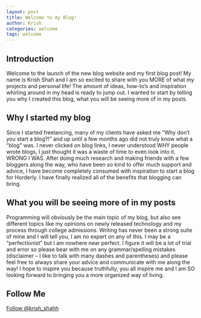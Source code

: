 ```yaml
---
layout: post
title: Welcome to my Blog!
author: Krish
categories: welcome
tags: welcome
---
```


## Introduction

Welcome to the launch of the new blog website and my first blog post! My name is Krish Shah and I am so excited to share with you MORE of what my projects and personal life! The amount of ideas, how-to’s and inspiration whirling around in my head is ready to jump out. I wanted to start by telling you why I created this blog, what you will be seeing more of in my posts.

## Why I started my blog

Since I started freelancing, many of my clients have asked me “Why don’t you start a blog?!” and up until a few months ago did not truly know what a “blog” was. I never clicked on blog links, I never understood WHY people wrote blogs, I just thought it was a waste of time to even look into it. WRONG I WAS. After doing much research and making friends with a few bloggers along the way, who have been so kind to offer much support and advice, I have become completely consumed with inspiration to start a blog for Horderly. I have finally realized all of the benefits that blogging can bring.

## What you will be seeing more of in my posts

Programming will obviously be the main topic of my blog, but also see different topics like my opinions on newly released technology and my process through college admissions. Writing has never been a strong suite of mine and I will tell you, I am no expert on any of this. I may be a “perfectionist” but I am nowhere near perfect. I figure it will be a lot of trial and error so please bear with me on any grammar/spelling mistakes (disclaimer – I like to talk with many dashes and parentheses) and please feel free to always share your advice and communicate with me along the way! I hope to inspire you because truthfully, you all inspire me and I am SO looking forward to bringing you a more organized way of living.

## Follow Me

<a href="https://twitter.com/krish_shahh?ref_src=twsrc%5Etfw" class="twitter-follow-button" data-show-count="false">Follow @krish_shahh</a><script async src="https://platform.twitter.com/widgets.js" charset="utf-8"></script>



<!---
You’ll find this post in your `_posts` directory. Go ahead and edit it and re-build the site to see your changes. You can rebuild the site in many different ways, but the most common way is to run `jekyll serve`, which launches a web server and auto-regenerates your site when a file is updated.

To add new posts, simply add a file in the `_posts` directory that follows the convention `YYYY-MM-DD-name-of-post.ext` and includes the necessary front matter. Take a look at the source for this post to get an idea about how it works.

Jekyll also offers powerful support for code snippets:

{% highlight ruby %}
def print_hi(name)
puts "Hi, #{name}"
end
print_hi('Tom')
#=> prints 'Hi, Tom' to STDOUT.
{% endhighlight %}

Check out the [Jekyll docs][jekyll-docs] for more info on how to get the most out of Jekyll. File all bugs/feature requests at [Jekyll’s GitHub repo][jekyll-gh]. If you have questions, you can ask them on [Jekyll Talk][jekyll-talk].

[jekyll-docs]: https://jekyllrb.com/docs/home
[jekyll-gh]: https://github.com/jekyll/jekyll
[jekyll-talk]: https://talk.jekyllrb.com/

$ a * b = c ^ b $

$ 2^{\frac{n-1}{3}} $

$ \int\_a^b f(x)\,dx. $

```cpp
#include <iostream>
using namespace std;

int main() {
  cout << "Hello World!";
  return 0;
}
// prints 'Hi, Tom' to STDOUT.
```

```python
class Person:
  def __init__(self, name, age):
    self.name = name
    self.age = age

p1 = Person("John", 36)

print(p1.name)
print(p1.age)
```
--->
